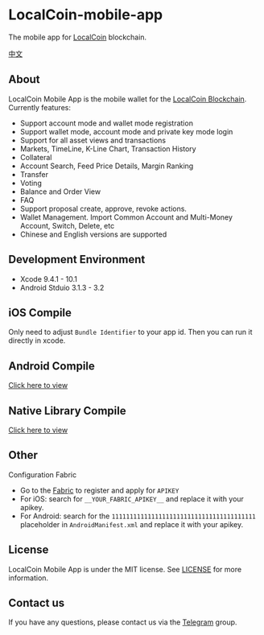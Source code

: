 # LocalCoin-mobile-app

The mobile app for [LocalCoin](https://how.LocalCoin.works/en/master/technology/what_LocalCoin.html) blockchain.

[中文](README_zh.md)

## About

LocalCoin Mobile App is the mobile wallet for the [LocalCoin Blockchain](https://github.com/LocalCoin/LocalCoin-core). Currently features:

* Support account mode and wallet mode registration
* Support wallet mode, account mode and private key mode login
* Support for all asset views and transactions
* Markets, TimeLine, K-Line Chart, Transaction History
* Collateral
* Account Search, Feed Price Details, Margin Ranking
* Transfer
* Voting
* Balance and Order View
* FAQ
* Support proposal create, approve, revoke actions.
* Wallet Management. Import Common Account and Multi-Money Account, Switch, Delete, etc
* Chinese and English versions are supported

## Development Environment

* Xcode 9.4.1 - 10.1
* Android Stduio 3.1.3 - 3.2

## iOS Compile

Only need to adjust `Bundle Identifier` to your app id. Then you can run it directly in xcode.

## Android Compile

[Click here to view](android_compile.md)

## Native Library Compile

[Click here to view](native_lib_compile.md)

## Other

Configuration Fabric

* Go to the [Fabric](https://fabric.io) to register and apply for `APIKEY`
* For iOS: search for `__YOUR_FABRIC_APIKEY__` and replace it with your apikey.
* For Android: search for the `1111111111111111111111111111111111111111` placeholder in `AndroidManifest.xml` and replace it with your apikey.

## License

LocalCoin Mobile App is under the MIT license. See [LICENSE](https://github.com/LocalCoinIS/LocalCoin-mobile-app/blob/master/LICENSE)
for more information.

## Contact us
If you have any questions, please contact us via the [Telegram](https://t.me/LocalCoinIS) group.
